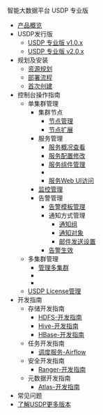 <div class="sidebar_title icon_"> 智能大数据平台 USDP 专业版</div> 


* [产品概览](/usdpdc/README)
* USDP发行版
    * [USDP 专业版 v1.0.x](usdpdc/1.0.x/README)
    * [USDP 专业版 v2.0.x](usdpdc/2.0.x/README)
* 规划及安装
    * [资源规划](usdpdc/plan&create/deploy_plan)
    * [部署流程](usdpdc/plan&create/install)
    * [首次创建](usdpdc/plan&create/first_create)
* 控制台操作指南
    * 单集群管理
      * 集群节点
        * [节点管理](usdpdc/1.0.x/webconsole/node)
        * [节点扩展](usdpdc/1.0.x/webconsole/node_add)
      * 服务管理
        * [服务概况查看](usdpdc/1.0.x/webconsole/service_state)
        * [服务配置修改](usdpdc/1.0.x/webconsole/service_config)
        * [服务组件管理](usdpdc/1.0.x/webconsole/service_component)
        * <!--[添加服务或组件](usdpdc/1.0.x/webconsole/service_extension)-->
        * [服务Web UI访问](usdpdc/1.0.x/webconsole/service_web)
      * [监控管理](usdpdc/1.0.x/webconsole/monitor)
      * 告警管理
        * [告警模板管理](usdpdc/1.0.x/webconsole/alarmTemplate)
        * 通知方式管理
          * [通知组](usdpdc/1.0.x/webconsole/alarmInform_group)
          * [通知对象](usdpdc/1.0.x/webconsole/alarmInform_object)
          * [邮件发送设置](usdpdc/1.0.x/webconsole/alarmInform_email)
        * [告警生效](usdpdc/1.0.x/webconsole/alarmTemplate_work)
    * 多集群管理
      * [管理多集群](usdpdc/clusters/clusters)
      * <!--[存储与计算分离](usdpdc/clusters/clusters)-->
      * <!--[非hadoop生态集群](usdpdc/clusters/clusters)-->
    * [USDP License管理](usdpdc/1.0.x/webconsole/license)
* 开发指南
    * 存储开发指南
      * [HDFS-开发指南](usdpdc/1.0.x/developer/hdfs)
      * [Hive-开发指南](usdpdc/1.0.x/developer/hive)
      * [HBase-开发指南](usdpdc/1.0.x/developer/hbase)
    * 任务开发指南
      * [调度服务-Airflow](usdpdc/1.0.x/schedule/airflow)
    * 安全开发指南
      * [Ranger-开发指南](usdpdc/1.0.x/developer/ranger)
    * 元数据开发指南
      * [Atlas-开发指南](usdpdc/1.0.x/developer/atlas)
* 常见问题
* [了解USDP更多版本](/usdpdc/version_list)

